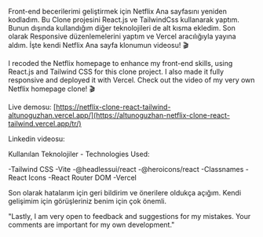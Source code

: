 Front-end becerilerimi geliştirmek için Netflix Ana sayfasını yeniden kodladım. Bu Clone projesini React.js ve TailwindCss kullanarak yaptım. Bunun dışında kullandığım diğer teknolojileri de alt kısma ekledim. Son olarak Responsive düzenlemelerini yaptım ve Vercel aracılığıyla yayına aldım. İşte kendi Netflix Ana sayfa klonumun videosu! 🎬 


I recoded the Netflix homepage to enhance my front-end skills, using React.js and Tailwind CSS for this clone project. I also made it fully responsive and deployed it with Vercel. Check out the video of my very own Netflix homepage clone! 🎬

Live demosu: [https://netflix-clone-react-tailwind-altunoguzhan.vercel.app/](https://altunoguzhan-netflix-clone-react-tailwind.vercel.app/tr/)

Linkedin videosu: 

Kullanılan Teknolojiler - Technologies Used:

-Tailwind CSS
-Vite
-@headlessui/react
-@heroicons/react
-Classnames
-React Icons
-React Router DOM
-Vercel

Son olarak hatalarım için geri bildirim ve önerilere oldukça açığım. Kendi gelişimim için görüşleriniz benim için çok önemli.

"Lastly, I am very open to feedback and suggestions for my mistakes. Your comments are important for my own development."

 
